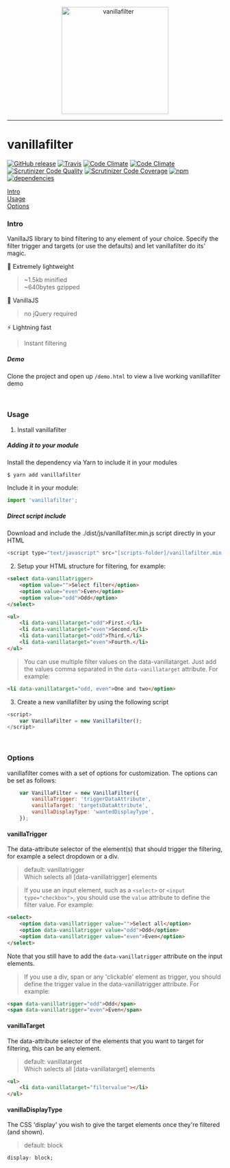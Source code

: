 <p align="center">
	<img src="https://s1.postimg.org/nimmn9kf3/vanillafilter.png" alt="vanillafilter" width="250" height="250" />
</p>

___

# vanillafilter
[![GitHub release](https://img.shields.io/github/release/dverleg/vanillafilter.svg)](https://github.com/dverleg/vanillafilter)
[![Travis](https://img.shields.io/travis/dverleg/vanillafilter.svg)](https://travis-ci.org/dverleg/vanillafilter)
[![Code Climate](https://img.shields.io/codeclimate/github/dverleg/vanillafilter.svg)](https://codeclimate.com/github/dverleg/vanillafilter)
[![Code Climate](https://img.shields.io/codeclimate/issues/github/dverleg/vanillafilter.svg)](https://codeclimate.com/github/dverleg/vanillafilter)
[![Scrutinizer Code Quality](https://scrutinizer-ci.com/g/dverleg/vanillafilter/badges/quality-score.png?b=master)](https://scrutinizer-ci.com/g/dverleg/vanillafilter/?branch=master)
[![Scrutinizer Code Coverage](https://scrutinizer-ci.com/g/dverleg/vanillafilter/badges/coverage.png?b=master)](https://scrutinizer-ci.com/g/dverleg/vanillafilter/?branch=master)
[![npm](https://img.shields.io/npm/dm/vanillafilter.svg)](https://www.npmjs.com/package/vanillafilter)
[![dependencies](https://david-dm.org/dverleg/vanillafilter.svg)](https://www.npmjs.com/package/vanillafilter)

[Intro](#intro)<br>
[Usage](#usage)<br>
[Options](#options)

### Intro
VanillaJS library to bind filtering to any element of your choice. Specify the filter trigger and targets (or use the defaults) and let vanillafilter do its' magic.

:leaves: Extremely lightweight <br>
> ~1.5kb minified <br>
> ~640bytes gzipped

:tada: VanillaJS
> no jQuery required

:zap: Lightning fast
> Instant filtering

##### Demo
Clone the project and open up ```/demo.html``` to view a live working vanillafilter demo

<br>

### Usage
1. Install vanillafilter

##### Adding it to your module
Install the dependency via Yarn to include it in your modules
```
$ yarn add vanillafilter
```
Include it in your module:
```javascript
import 'vanillafilter';
```

##### Direct script include
Download and include the ./dist/js/vanillafilter.min.js script directly in your HTML
```javascript
<script type="text/javascript" src="[scripts-folder]/vanillafilter.min.js"></script>
```

2. Setup your HTML structure for filtering, for example:
```html
<select data-vanillatrigger>
	<option value="">Select filter</option>
	<option value="even">Even</option>
	<option value="odd">Odd</option>
</select>

<ul>
	<li data-vanillatarget="odd">First.</li>
	<li data-vanillatarget="even">Second.</li>
	<li data-vanillatarget="odd">Third.</li>
	<li data-vanillatarget="even">Fourth.</li>
</ul>
```

> You can use multiple filter values on the data-vanillatarget. Just add the values comma separated in the ```data-vanillatarget``` attribute. For example:
```html
<li data-vanillatarget="odd, even">One and two</option>
```

3. Create a new vanillafilter by using the following script
```javascript
<script>
	var VanillaFilter = new VanillaFilter();
</script>
```

<br>

### Options
vanillafilter comes with a set of options for customization. The options can be set as follows:
```js
	var VanillaFilter = new VanillaFilter({
		vanillaTrigger: 'triggerDataAttribute',
		vanillaTarget: 'targetsDataAttribute',
		vanillaDisplayType: 'wantedDisplayType',
	});
```

#### vanillaTrigger
The data-attribute selector of the element(s) that should trigger the filtering, for example a select dropdown or a div.
> default: vanillatrigger <br>
> Which selects all [data-vanillatrigger] elements

> If you use an input element, such as a ```<select>``` or ```<input type="checkbox">```, you should use the ```value``` attribute to define the filter value. For example:
```html
<select>
	<option data-vanillatrigger value="">Select all</option>
	<option data-vanillatrigger value="odd">Odd</option>
	<option data-vanillatrigger value="even">Even</option>
</select>
```
Note that you still have to add the ```data-vanillatrigger``` attribute on the input elements.

> If you use a div, span or any 'clickable' element as trigger, you should define the trigger value in the data-vanillatrigger attribute. For example:
```html
<span data-vanillatrigger="odd">Odd</span>
<span data-vanillatrigger="even">Even</span>
```

#### vanillaTarget
The data-attribute selector of the elements that you want to target for filtering, this can be any element.
> default: vanillatarget <br>
> Which selects all [data-vanillatarget] elements
```html
<ul>
	<li data-vanillatarget="filtervalue"></li>
</ul>
```

#### vanillaDisplayType
The CSS 'display' you wish to give the target elements once they're filtered (and shown).
> default: block
```css
display: block;
```
